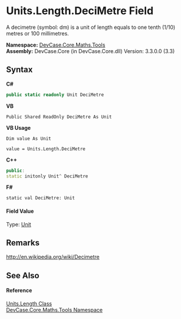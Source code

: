 # Units.Length.DeciMetre Field
 

A decimetre (symbol: dm) is a unit of length equals to one tenth (1/10) metres or 100 millimetres.

**Namespace:**&nbsp;<a href="N_DevCase_Core_Maths_Tools">DevCase.Core.Maths.Tools</a><br />**Assembly:**&nbsp;DevCase.Core (in DevCase.Core.dll) Version: 3.3.0.0 (3.3)

## Syntax

**C#**<br />
``` C#
public static readonly Unit DeciMetre
```

**VB**<br />
``` VB
Public Shared ReadOnly DeciMetre As Unit
```

**VB Usage**<br />
``` VB Usage
Dim value As Unit

value = Units.Length.DeciMetre

```

**C++**<br />
``` C++
public:
static initonly Unit^ DeciMetre
```

**F#**<br />
``` F#
static val DeciMetre: Unit
```


#### Field Value
Type: <a href="T_DevCase_Core_Maths_Unit">Unit</a>

## Remarks
<a href="http://en.wikipedia.org/wiki/Decimetre" target="_blank">http://en.wikipedia.org/wiki/Decimetre</a>

## See Also


#### Reference
<a href="T_DevCase_Core_Maths_Tools_Units_Length">Units.Length Class</a><br /><a href="N_DevCase_Core_Maths_Tools">DevCase.Core.Maths.Tools Namespace</a><br />